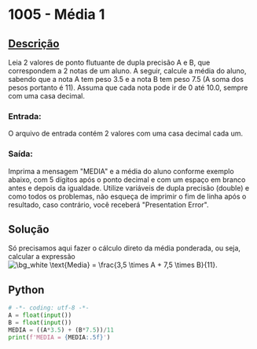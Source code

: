 # 1005 - Média 1

## [Descrição](https://www.beecrowd.com.br/judge/pt/problems/view/1005)

Leia 2 valores de ponto flutuante de dupla precisão A e B, que correspondem a 2 notas de um aluno. A seguir, calcule a média do aluno, sabendo que a nota A tem peso 3.5 e a nota B tem peso 7.5 (A soma dos pesos portanto é 11). Assuma que cada nota pode ir de 0 até 10.0, sempre com uma casa decimal.

### Entrada:
O arquivo de entrada contém 2 valores com uma casa decimal cada um.

### Saída:
Imprima a mensagem "MEDIA" e a média do aluno conforme exemplo abaixo, com 5 dígitos após o ponto decimal e com um espaço em branco antes e depois da igualdade. Utilize variáveis de dupla precisão (double) e como todos os problemas, não esqueça de imprimir o fim de linha após o resultado, caso contrário, você receberá "Presentation Error".

## Solução

Só precisamos aqui fazer o cálculo direto da média ponderada, ou seja, calcular a expressão <img src="https://latex.codecogs.com/png.image?\dpi{110}&space;\bg_white&space;\text{Media}&space;=&space;\frac{3,5&space;\times&space;A&space;+&space;7,5&space;\times&space;B}{11}" title="\bg_white \text{Media} = \frac{3,5 \times A + 7,5 \times B}{11}" />.

## Python

```Python
# -*- coding: utf-8 -*-
A = float(input())
B = float(input())
MEDIA = ((A*3.5) + (B*7.5))/11
print(f'MEDIA = {MEDIA:.5f}')
```
